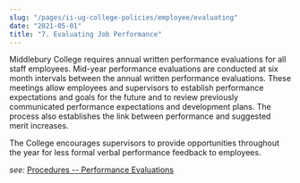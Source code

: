 ```yaml
---
slug: "/pages/ii-ug-college-policies/employee/evaluating"
date: "2021-05-01"
title: "7. Evaluating Job Performance"
---
```


Middlebury College requires annual written performance evaluations for all staff employees. Mid-year performance evaluations are conducted at six month intervals between the annual written performance evaluations. These meetings allow employees and supervisors to establish performance expectations and goals for the future and to review previously communicated performance expectations and development plans. The process also establishes the link between performance and suggested merit increases.

The College encourages supervisors to provide opportunities throughout the year for less formal verbal performance feedback to employees.

_see:_ [Procedures -- Performance Evaluations](https://www.middlebury.edu/offices/business/hr/staffandfaculty/evals)
